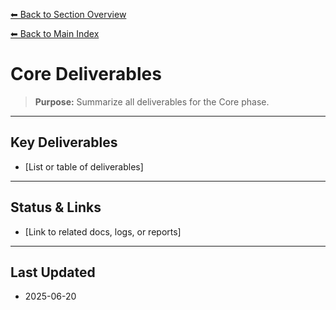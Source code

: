 [⬅ Back to Section Overview](README.md)

[⬅ Back to Main Index](../../INDEX.md)

# Core Deliverables

> **Purpose:** Summarize all deliverables for the Core phase.

---

## Key Deliverables

- [List or table of deliverables]

---

## Status & Links

- [Link to related docs, logs, or reports]

---

## Last Updated

- 2025-06-20